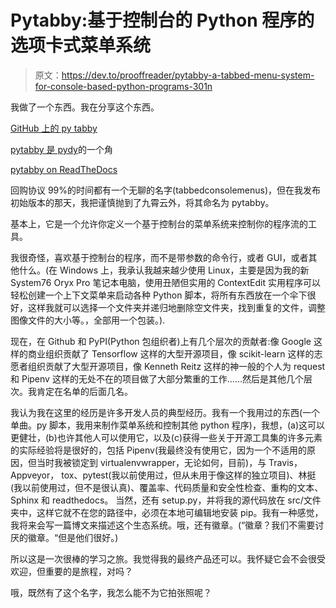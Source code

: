 # Pytabby:基于控制台的 Python 程序的选项卡式菜单系统

> 原文：<https://dev.to/prooffreader/pytabby-a-tabbed-menu-system-for-console-based-python-programs-301n>

我做了一个东西。我在分享这个东西。

[GitHub 上的 py tabby](https://github.com/Prooffreader/pytabby)

[pytabby 是 pydy](https://pypi.org/project/pytabby/)的一个角

[pytabby on ReadTheDocs](https://pytabby.readthedocs.io/en/latest/)

回购协议 99%的时间都有一个无聊的名字(tabbedconsolemenus)，但在我发布初始版本的那天，我把谨慎抛到了九霄云外，将其命名为 pytabby。

基本上，它是一个允许你定义一个基于控制台的菜单系统来控制你的程序流的工具。

我很奇怪，喜欢基于控制台的程序，而不是带参数的命令行，或者 GUI，或者其他什么。(在 Windows 上，我承认我越来越少使用 Linux，主要是因为我的新 System76 Oryx Pro 笔记本电脑，使用丑陋但实用的 ContextEdit 实用程序可以轻松创建一个上下文菜单来启动各种 Python 脚本，将所有东西放在一个伞下很好，这样我就可以选择一个文件夹并递归地删除空文件夹，找到重复的文件，调整图像文件的大小等。，全部用一个包装。).

现在，在 Github 和 PyPI(Python 包组织者)上有几个层次的贡献者:像 Google 这样的商业组织贡献了 Tensorflow 这样的大型开源项目，像 scikit-learn 这样的志愿者组织贡献了大型开源项目，像 Kenneth Reitz 这样的神一般的个人为 request 和 Pipenv 这样的无处不在的项目做了大部分繁重的工作……然后是其他几个层次。我肯定在名单的后面几名。

我认为我在这里的经历是许多开发人员的典型经历。我有一个我用过的东西(一个单曲。py 脚本，我用来制作菜单系统和控制其他 python 程序)，我想，(a)这可以更健壮，(b)也许其他人可以使用它，以及(c)获得一些关于开源工具集的许多元素的实际经验将是很好的，包括 Pipenv(我最终没有使用它，因为一个不适用的原因，但当时我被锁定到 virtualenvwrapper，无论如何，目前)，与 Travis，Appveyor， tox、pytest(我以前使用过，但从未用于像这样的独立项目)、林挺(我以前使用过，但不是很认真)、覆盖率、代码质量和安全性检查、重构的文本、Sphinx 和 readthedocs。 当然，还有 setup.py，并将我的源代码放在 src/文件夹中，这样它就不在您的路径中，必须在本地可编辑地安装 pip。我有一种感觉，我将来会写一篇博文来描述这个生态系统。哦，还有徽章。(“徽章？我们不需要讨厌的徽章。“但是他们很好。)

所以这是一次很棒的学习之旅。我觉得我的最终产品还可以。我怀疑它会不会很受欢迎，但重要的是旅程，对吗？

哦，既然有了这个名字，我怎么能不为它拍张照呢？
